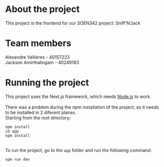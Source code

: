 # About the project
This project is the frontend for our SOEN342 project: Sniff'N'Jack

# Team members
Alexandre Vallières - 40157223<br>
Jackson Amirthalingam - 40249183

# Running the project
This project uses the Next.js framework, which needs [Node.js](https://nodejs.org/en) to work.<br>
<br>
There was a problem during the npm installation of the project, so it needs to be installed in 2 diferent places.<br>
Starting from the root directory:
```
npm install
cd app
npm install
```
<br>
To run the project, go to the <code>app</code> folder and run the following command:

```
npm run dev
```
